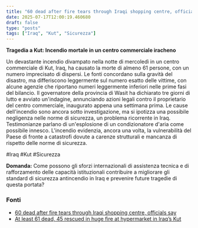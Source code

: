 ```yaml
---
title: "60 dead after fire tears through Iraqi shopping centre, officials say"
date: 2025-07-17T12:00:19.460680
draft: false
type: "posts"
tags: ["Iraq", "Kut", "Sicurezza"]
---
```


**Tragedia a Kut: Incendio mortale in un centro commerciale iracheno**

Un devastante incendio divampato nella notte di mercoledì in un centro commerciale di Kut, Iraq, ha causato la morte di almeno 61 persone, con un numero imprecisato di dispersi.  Le fonti concordano sulla gravità del disastro,  ma differiscono leggermente sul numero esatto delle vittime, con alcune agenzie che riportano numeri leggermente inferiori nelle prime fasi del bilancio.  Il governatore della provincia di Wasit ha dichiarato tre giorni di lutto e avviato un'indagine, annunciando azioni legali contro il proprietario del centro commerciale, inaugurato appena una settimana prima. Le cause dell'incendio sono ancora sotto investigazione, ma si ipotizza una possibile negligenza nelle norme di sicurezza, un problema ricorrente in Iraq.  Testimonianze parlano di un'esplosione di un condizionatore d'aria come possibile innesco.  L'incendio evidenzia, ancora una volta, la vulnerabilità del Paese di fronte a catastrofi dovute a carenze strutturali e  mancanza di rispetto delle norme di sicurezza.

#Iraq #Kut #Sicurezza


**Domanda:** Come possono gli sforzi internazionali di assistenza tecnica e di rafforzamento delle capacità istituzionali contribuire a migliorare gli standard di sicurezza antincendio in Iraq e prevenire future tragedie di questa portata?


### Fonti
- [60 dead after fire tears through Iraqi shopping centre, officials say](https://www.bbc.com/news/articles/ceq7d45v5v3o)
- [At least 61 dead, 45 rescued in huge fire at hypermarket in Iraq’s Kut](https://www.aljazeera.com/news/2025/7/17/fifty-people-killed-in-huge-fire-at-hypermarket-in-iraqs-kut?traffic_source=rss)
